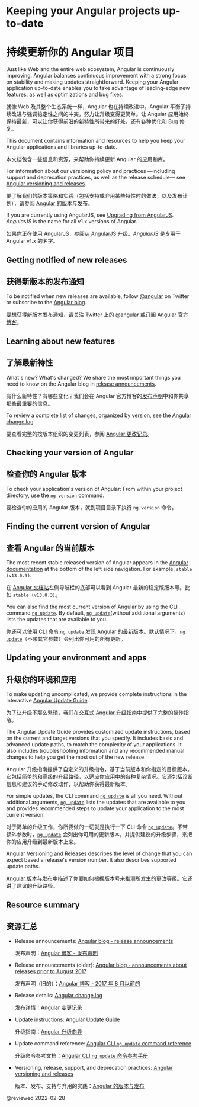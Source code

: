 # Keeping your Angular projects up-to-date

# 持续更新你的 Angular 项目

Just like Web and the entire web ecosystem, Angular is continuously improving.
Angular balances continuous improvement with a strong focus on stability and making updates straightforward.
Keeping your Angular application up-to-date enables you to take advantage of leading-edge new features, as well as optimizations and bug fixes.

就像 Web 及其整个生态系统一样，Angular 也在持续改进中。Angular 平衡了持续改进与强调稳定性之间的冲突，努力让升级变得更简单。让 Angular 应用始终保持最新，可以让你获得前沿的新特性所带来的好处，还有各种优化和 Bug 修复。

This document contains information and resources to help you keep your Angular applications and libraries up-to-date.

本文档包含一些信息和资源，来帮助你持续更新 Angular 的应用和库。

For information about our versioning policy and practices —including support and deprecation practices, as well as the release schedule— see [Angular versioning and releases](guide/releases "Angular versioning and releases").

要了解我们的版本策略和实践（包括支持或弃用某些特性时的做法，以及发布计划），请参阅 [Angular 的版本与发布](guide/releases "Angular versioning and releases")。

<div class="alert is-helpful">

If you are currently using AngularJS, see [Upgrading from AngularJS](guide/upgrade "Upgrading from Angular JS").
*AngularJS* is the name for all v1.x versions of Angular.

如果你正在使用 AngularJS，参阅[从 AngularJS 升级](guide/upgrade "Upgrading from Angular JS")。*AngularJS* 是专用于 Angular v1.x 的名字。

</div>

<a id="announce"></a>

## Getting notified of new releases

## 获得新版本的发布通知

To be notified when new releases are available, follow [@angular](https://twitter.com/angular "@angular on Twitter") on Twitter or subscribe to the [Angular blog](https://blog.angular.io "Angular blog").

要想获得新版本发布通知，请关注 Twitter 上的 [@angular](https://twitter.com/angular "@angular on Twitter") 或订阅 [Angular 官方博客](https://blog.angular.io "Angular blog")。

<a id="learn"></a>

## Learning about new features

## 了解最新特性

What's new? What's changed? We share the most important things you need to know on the Angular blog in [release announcements](https://blog.angular.io/tagged/release%20notes "Angular blog - release announcements").

有什么新特性？有哪些变化？我们会在 Angular 官方博客的[发布声明](https://blog.angular.io/tagged/release%20notes "Angular blog - release announcements")中和你共享那些最重要的信息。

To review a complete list of changes, organized by version, see the [Angular change log](https://github.com/angular/angular/blob/main/CHANGELOG.md "Angular change log").

要查看完整的按版本组织的变更列表，参阅 [Angular 更改记录](https://github.com/angular/angular/blob/main/CHANGELOG.md "Angular change log")。

<a id="checking-version-app"></a>

## Checking your version of Angular

## 检查你的 Angular 版本

To check your application's version of Angular: From within your project directory, use the `ng version` command.

要检查你的应用的 Angular 版本，就到项目目录下执行 `ng version` 命令。

<a id="checking-version-angular"></a>

## Finding the current version of Angular

## 查看 Angular 的当前版本

The most recent stable released version of Angular appears in the [Angular documentation](docs "Angular documentation") at the bottom of the left side navigation.
For example, `stable (v13.0.3)`.

在 [Angular 文档站](docs "Angular documentation")左侧导航栏的底部可以看到 Angular 最新的稳定版版本号。比如 `stable (v13.0.3)`。

You can also find the most current version of Angular by using the CLI command [`ng update`](cli/update).
By default, [`ng update`](cli/update)(without additional arguments) lists the updates that are available to you.

你还可以使用 [CLI 命令 `ng update`](cli/update) 发现 Angular 的最新版本。默认情况下，[`ng update`](cli/update)（不带其它参数）会列出你可用的所有更新。

<a id="updating"></a>

## Updating your environment and apps

## 升级你的环境和应用

To make updating uncomplicated, we provide complete instructions in the interactive [Angular Update Guide](https://update.angular.io/ "Angular Update Guide").

为了让升级不那么繁琐，我们在交互式 [Angular 升级指南](https://update.angular.io/ "Angular Update Guide")中提供了完整的操作指令。

The Angular Update Guide provides customized update instructions, based on the current and target versions that you specify.
It includes basic and advanced update paths, to match the complexity of your applications.
It also includes troubleshooting information and any recommended manual changes to help you get the most out of the new release.

Angular 升级指南提供了自定义的升级指令，基于当前版本和你指定的目标版本。它包括简单的和高级的升级路径，以适应你应用中的各种复杂情况。它还包括诊断信息和建议的手动修改动作，以帮助你获得最新版本。

For simple updates, the CLI command [`ng update`](cli/update) is all you need.
Without additional arguments, [`ng update`](cli/update) lists the updates that are available to you and provides recommended steps to update your application to the most current version.

对于简单的升级工作，你所要做的一切就是执行一下 CLI 命令 [`ng update`](cli/update)。不带额外参数时，[`ng update`](cli/update) 会列出你可用的更新版本，并提供建议的升级步骤，来把你的应用升级到最新版本上来。

[Angular Versioning and Releases](guide/releases#versioning "Angular Release Practices, Versioning") describes the level of change that you can expect based a release's version number.
It also describes supported update paths.

[Angular 版本与发布](guide/releases#versioning "Angular Release Practices, Versioning")中描述了你要如何根据版本号来推测所发生的更改等级。它还讲了建议的升级路径。

<a id="resources"></a>

## Resource summary

## 资源汇总

* Release announcements:
  [Angular blog - release announcements](https://blog.angular.io/tagged/release%20notes "Angular blog announcements about recent releases")

  发布声明：[Angular 博客 - 发布声明](https://blog.angular.io/tagged/release%20notes "Angular blog announcements about recent releases")

* Release announcements (older):
  [Angular blog - announcements about releases prior to August 2017](https://blog.angularjs.org/search?q=available&by-date=true "Angular blog announcements about releases prior to August 2017")

  发布声明（旧的）：[Angular 博客 - 2017 年 8 月以前的](https://blog.angularjs.org/search?q=available&by-date=true "Angular blog announcements about releases prior to August 2017")

* Release details:
  [Angular change log](https://github.com/angular/angular/blob/main/CHANGELOG.md "Angular change log")

  发布详情：[Angular 变更记录](https://github.com/angular/angular/blob/main/CHANGELOG.md "Angular change log")

* Update instructions:
  [Angular Update Guide](https://update.angular.io/ "Angular Update Guide")

  升级指南：[Angular 升级向导](https://update.angular.io/ "Angular Update Guide")

* Update command reference:
  [Angular CLI `ng update` command reference](cli/update)

  升级命令参考文档：[Angular CLI `ng update` 命令参考手册](cli/update)

* Versioning, release, support, and deprecation practices:
  [Angular versioning and releases](guide/releases "Angular versioning and releases")

  版本、发布、支持与弃用的实践：[Angular 的版本与发布](guide/releases "Angular versioning and releases")

<!-- links -->

<!-- external links -->

<!-- end links -->

@reviewed 2022-02-28
